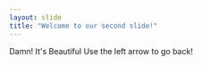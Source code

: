 ```yaml
---
layout: slide
title: "Welcome to our second slide!"
---
```

Damn! It's Beautiful
Use the left arrow to go back!
